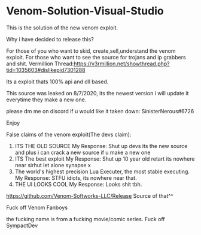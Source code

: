 # Venom-Solution-Visual-Studio
This is the solution of the new venom exploit.

Why i have decided to release this?

For those of you who want to skid, create,sell,understand the venom exploit.
For those who want to see the source for trojans and ip grabbers and shit.
Vermillion Thread:https://v3rmillion.net/showthread.php?tid=1035603#dislikepid7301288

Its a exploit thats 100% api and dll based.

This source was leaked on 8/7/2020, its the newest version i will update it everytime they make a new one.



please dm me on discord if u would like it taken down: SinisterNerous#6726







Enjoy

False claims of the venom exploit(The devs claim):

1. ITS THE OLD SOURCE
My Response: Shut up devs its the new source and plus i can crack a new source if u make a new one
2. ITS The best exploit
My Response: Shut up 10 year old retart its nowhere near sirhut let alone synapse x
3. The world's highest precision Lua Executer, the most stable executing.
My Response: STFU idiots, its nowhere near that.
4. THE UI LOOKS COOL
My Response: Looks shit tbh.


https://github.com/Venom-Softworks-LLC/Release
Source of that^^


Fuck off Venom Fanboys

the fucking name is from a fucking movie/comic series.
Fuck off SympactDev




